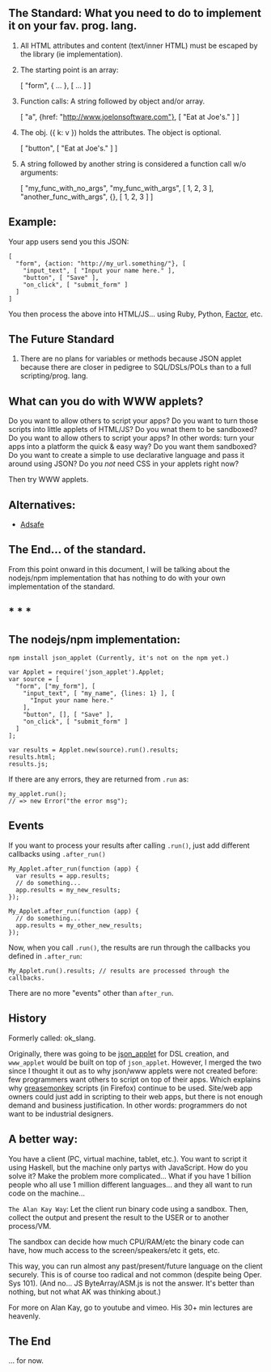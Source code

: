 

The Standard: What you need to do to implement it on your fav. prog. lang.
-------------------------

1) All HTML attributes and content (text/inner HTML) must be escaped
   by the library (ie implementation).

2) The starting point is an array:

    [ "form", { ... }, [ ... ] ]

3) Function calls: A string followed by object and/or array.

    [ "a", {href: "http://www.joelonsoftware.com"}, [ "Eat at Joe's." ] ]


4) The obj. ({ k: v }) holds the attributes. The object is optional.

    [ "button", [ "Eat at Joe's." ] ]

5) A string followed by another string is considered a function call w/o
   arguments:

    [
       "my_func_with_no_args",
       "my_func_with_args", [ 1, 2, 3 ],
       "another_func_with_args", {}, [ 1, 2, 3 ]
    ]


Example:
---------

Your app users send you this JSON:

    [
      "form", {action: "http://my_url.something/"}, [
        "input_text", [ "Input your name here." ],
        "button", [ "Save" ],
        "on_click", [ "submit_form" ]
      ]
    ]

You then process the above into HTML/JS... using Ruby, Python, [Factor](http://factorcode.org/), etc.

The Future Standard
-------------------

1) There are no plans for variables or methods because JSON applet because
there are closer in pedigree to SQL/DSLs/POLs than to a full scripting/prog. lang.


What can you do with WWW applets?
-------------------------------

Do you want to allow others to script your apps?
Do you want to turn those scripts into little applets of HTML/JS?
Do you wnat them to be sandboxed?
Do you want to allow others to script your apps? In other words: turn your apps into a
platform the quick & easy way?
Do you want them sandboxed?
Do you want to create a simple to use declarative language and pass it around
using JSON?
Do you *not* need CSS in your applets right now?

Then try WWW applets.



Alternatives:
-------------

* [Adsafe](http://www.adsafe.org/)

The End... of the standard.
----------------------------------

From this point onward in this document, I will be talking about the
nodejs/npm implementation that has nothing to do with your own
implementation of the standard.


\* \* \*
--------------------------------

The nodejs/npm implementation:
------------------------------

    npm install json_applet (Currently, it's not on the npm yet.)

    var Applet = require('json_applet').Applet;
    var source = [
      "form", ["my_form"], [
        "input_text", [ "my_name", {lines: 1} ], [
          "Input your name here."
        ],
        "button", [], [ "Save" ],
        "on_click", [ "submit_form" ]
      ]
    ];

    var results = Applet.new(source).run().results;
    results.html;
    results.js;

If there are any errors, they are returned from `.run` as:

    my_applet.run();
    // => new Error("the error msg");


Events
------

If you want to process your results after calling `.run()`, just add different
callbacks using `.after_run()`

    My_Applet.after_run(function (app) {
      var results = app.results;
      // do something...
      app.results = my_new_results;
    });

    My_Applet.after_run(function (app) {
      // do something...
      app.results = my_other_new_results;
    });

Now, when you call `.run()`, the results are run through the callbacks
you defined in `.after_run`:

    My_Applet.run().results; // results are processed through the callbacks.

There are no more "events" other than `after_run`.

History
-------

Formerly called: ok\_slang.

Originally, there was going to be [json\_applet](https://github.com/da99/json_applet)
for DSL creation, and `www_applet`
would be built on top of `json_applet`. However, I merged the two since I thought it
out as to why json/www applets were not created before: few programmers want others
to script on top of their apps. Which explains why
[greasemonkey](http://en.wikipedia.org/wiki/Greasemonkey)
scripts (in Firefox) continue to be used. Site/web app owners could just add in scripting
to their web apps, but there is not enough demand and business justification. In
other words: programmers do not want to be industrial designers.


A better way:
------------

You have a client (PC, virtual machine, tablet, etc.). You want to
script it using Haskell, but the machine only partys with JavaScript.
How do you solve it?
Make the problem more complicated... What if you have 1 billion people who all use
1 million different languages... and they all want to run code on the machine...

`The Alan Kay Way`: Let the client run
binary code using a sandbox. Then, collect the output
and present the result to the USER or to another process/VM.

The sandbox can decide how much CPU/RAM/etc the binary code can have, how much
access to the screen/speakers/etc it gets, etc.

This way, you can run almost any past/present/future language on the client securely.
This is of course too
radical and not common (despite being Oper. Sys 101).
(And no... JS
ByteArray/ASM.js is not the answer. It's better than nothing, but not what AK was thinking
about.)

For more on Alan Kay, go to youtube and vimeo. His 30+ min lectures are heavenly.



The End
-------

... for now.










